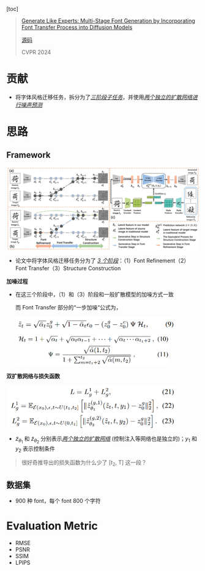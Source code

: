 [toc]

> [Generate Like Experts: Multi-Stage Font Generation by Incorporating Font Transfer Process into Diffusion Models](https://openaccess.thecvf.com/content/CVPR2024/papers/Fu_Generate_Like_Experts_Multi-Stage_Font_Generation_by_Incorporating_Font_Transfer_CVPR_2024_paper.pdf)
>
> [源码](https://github.com/fubinfb/MSD-Font/issues)
>
> CVPR 2024

# 贡献

- 将字体风格迁移任务，拆分为了<u>*三阶段子任务*</u>，并使用<u>*两个独立的扩散网络进行噪声预测*</u>





# 思路

## Framework

![image-20250308161811159](assets/image-20250308161811159.png)

- 论文中将字体风格迁移任务分为了 <u>*3 个阶段*</u>：（1）Font Refinement（2）Font Transfer（3）Structure Construction

**加噪过程**

- 在这三个阶段中，（1）和（3）阶段和一般扩散模型的加噪方式一致

  而 Font Transfer 部分的“一步加噪“公式为，

  <img src="assets/image-20250308162054114.png" alt="image-20250308162054114" style="zoom:60%;" />

  <img src="assets/image-20250308162107250.png" alt="image-20250308162107250" style="zoom:55%;" />

**双扩散网络与损失函数**

<img src="assets/image-20250308162308713.png" alt="image-20250308162308713" style="zoom:60%;" />

- $\tilde z_{{\theta}_1}$ 和 $\tilde z_{{\theta}_2}$ 分别表示<u>*两个独立的扩散网络*</u> (控制注入等网络也是独立的)；$y_1$ 和 $y_2$ 表示控制条件

> 很好奇推导出的损失函数为什么少了 [$t_2$, T] 这一段？



## 数据集

- 900 种 font，每个 font 800 个字符





# Evaluation Metric

- RMSE
- PSNR
- SSIM
- LPIPS